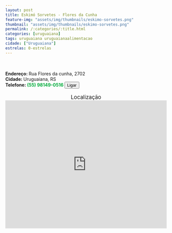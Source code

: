 ```yaml
---
layout: post
title: Eskimó Sorvetes - Flores da Cunha
feature-img: "assets/img/thumbnails/eskimo-sorvetes.png"
thumbnail: "assets/img/thumbnails/eskimo-sorvetes.png"
permalink: /:categories/:title.html
categories: [uruguaiana]
tags: uruguaiana uruguaianaalimentacao
cidade: ["Uruguaiana"]
estrelas: 0-estrelas
---
```

<!-- more --><br/>
<br/>
<b>Endereço: </b>Rua Flores da cunha, 2702<br />
<b>Cidade: </b>Uruguaiana, RS<br />
<b>Telefone: <span style="color: #00ab3a;">(55) 98149-0516</span> <a href="tel:55981490516"><button class="ligar">Ligar</button></a></b><br />
<br />
<div style="font-size: larger; text-align: center;">
Localização</div>
<iframe src="https://www.google.com/maps/embed?pb=!1m18!1m12!1m3!1d3463.4818004105705!2d-57.08226108530224!3d-29.76370702523501!2m3!1f0!2f0!3f0!3m2!1i1024!2i768!4f13.1!3m3!1m2!1s0x94535b3ff37acdbb%3A0x33b3db7a2c5e8ce2!2sR.+Gen.+Fl%C3%B4res+da+Cunha%2C+2702+-+Centro%2C+Uruguaiana+-+RS!5e0!3m2!1spt-BR!2sbr!4v1524053874335" width="100%" height="400" frameborder="0" style="border:0" allowfullscreen></iframe>

